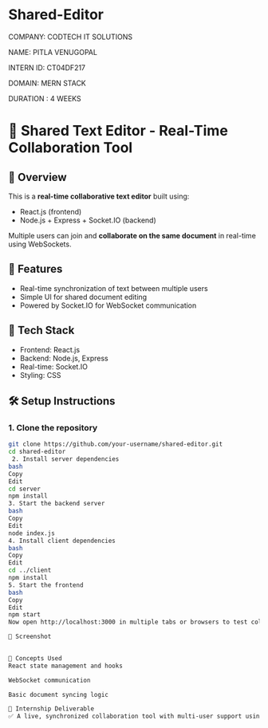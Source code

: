 # Shared-Editor
COMPANY: CODTECH IT SOLUTIONS

NAME: PITLA VENUGOPAL

INTERN ID: CT04DF217

DOMAIN: MERN STACK

DURATION : 4 WEEKS
# 📝 Shared Text Editor - Real-Time Collaboration Tool

## 🚀 Overview
This is a **real-time collaborative text editor** built using:
- React.js (frontend)
- Node.js + Express + Socket.IO (backend)

Multiple users can join and **collaborate on the same document** in real-time using WebSockets.

## 🎯 Features
- Real-time synchronization of text between multiple users
- Simple UI for shared document editing
- Powered by Socket.IO for WebSocket communication

## 🔧 Tech Stack
- Frontend: React.js
- Backend: Node.js, Express
- Real-time: Socket.IO
- Styling: CSS

## 🛠️ Setup Instructions

### 1. Clone the repository
```bash
git clone https://github.com/your-username/shared-editor.git
cd shared-editor
 2. Install server dependencies
bash
Copy
Edit
cd server
npm install
3. Start the backend server
bash
Copy
Edit
node index.js
4. Install client dependencies
bash
Copy
Edit
cd ../client
npm install
5. Start the frontend
bash
Copy
Edit
npm start
Now open http://localhost:3000 in multiple tabs or browsers to test collaboration.

📸 Screenshot
 

🧠 Concepts Used
React state management and hooks

WebSocket communication

Basic document syncing logic

📌 Internship Deliverable
✅ A live, synchronized collaboration tool with multi-user support using WebSocket

